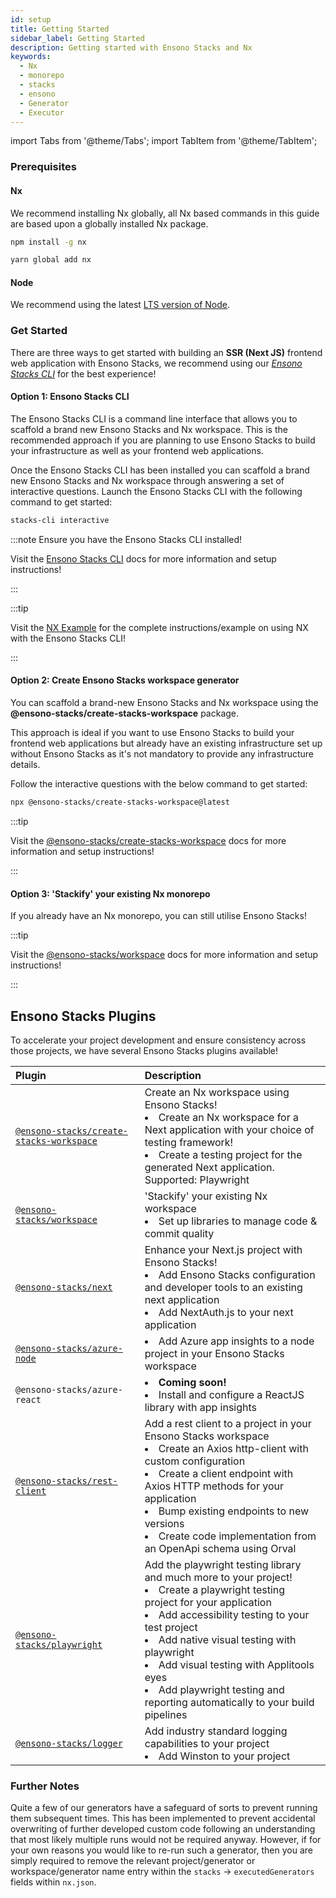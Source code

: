 ```yaml
---
id: setup
title: Getting Started
sidebar_label: Getting Started
description: Getting started with Ensono Stacks and Nx
keywords:
  - Nx
  - monorepo
  - stacks
  - ensono
  - Generator
  - Executor
---
```


import Tabs from '@theme/Tabs';
import TabItem from '@theme/TabItem';

### Prerequisites

#### Nx

We recommend installing Nx globally, all Nx based commands in this guide are based upon a globally installed Nx package.

<Tabs>
  <TabItem value="npm" label="npm">

```bash
npm install -g nx
```

  </TabItem>
  <TabItem value="yarn" label="yarn">

```bash
yarn global add nx
```

  </TabItem>
</Tabs>

#### Node

We recommend using the latest [LTS version of Node](https://nodejs.org/en/).

### Get Started

There are three ways to get started with building an **SSR (Next JS)** frontend web application with Ensono Stacks, we recommend using our _[Ensono Stacks CLI](../stackscli/about.md)_ for the best experience!

#### Option 1: Ensono Stacks CLI

The Ensono Stacks CLI is a command line interface that allows you to scaffold a brand new Ensono Stacks and Nx workspace. This is the recommended approach if you are planning to use Ensono Stacks to build your infrastructure as well as your frontend web applications.

Once the Ensono Stacks CLI has been installed you can scaffold a brand new Ensono Stacks and Nx workspace through answering a set of interactive questions. Launch the Ensono Stacks CLI with the following command to get started:

```bash
stacks-cli interactive
```

:::note Ensure you have the Ensono Stacks CLI installed!

Visit the [Ensono Stacks CLI](../stackscli/about.md) docs for more information and setup instructions!

:::

:::tip

Visit the [NX Example](../stackscli/about.md) for the complete instructions/example on using NX with the Ensono Stacks CLI!

:::

#### Option 2: Create Ensono Stacks workspace generator

You can scaffold a brand-new Ensono Stacks and Nx workspace using the **@ensono-stacks/create-stacks-workspace** package.

This approach is ideal if you want to use Ensono Stacks to build your frontend web applications but already have an existing infrastructure set up without Ensono Stacks as it's not mandatory to provide any infrastructure details.

Follow the interactive questions with the below command to get started:

```bash
npx @ensono-stacks/create-stacks-workspace@latest
```

:::tip

Visit the [@ensono-stacks/create-stacks-workspace](/docs/getting_started/create-stacks-workspace/ensono-stacks-create-stacks-workspace) docs for more information and setup instructions!

:::

#### Option 3: 'Stackify' your existing Nx monorepo

If you already have an Nx monorepo, you can still utilise Ensono Stacks!

:::tip

Visit the [@ensono-stacks/workspace](./workspace/plugin-information.md) docs for more information and setup instructions!

:::

## Ensono Stacks Plugins

To accelerate your project development and ensure consistency across those projects, we have several Ensono Stacks plugins available!

| Plugin                                                                                      | Description                                                                                                                                                                                                                                                                                                                                                                    |
| :------------------------------------------------------------------------------------------ | :----------------------------------------------------------------------------------------------------------------------------------------------------------------------------------------------------------------------------------------------------------------------------------------------------------------------------------------------------------------------------- |
| [`@ensono-stacks/create-stacks-workspace`](./create-stacks-workspace/plugin-information.md) | Create an Nx workspace using Ensono Stacks!<li>Create an Nx workspace for a Next application with your choice of testing framework!</li><li>Create a testing project for the generated Next application. Supported: Playwright</li>                                                                                                                                  |
| [`@ensono-stacks/workspace`](./workspace/plugin-information.md)                             | 'Stackify' your existing Nx workspace<li>Set up libraries to manage code & commit quality</li>                                                                                                                                                                                                                                                                                 |
| [`@ensono-stacks/next`](./next/plugin-information.md)                                       | Enhance your Next.js project with Ensono Stacks!<li>Add Ensono Stacks configuration and developer tools to an existing next application</li><li>Add NextAuth.js to your next application</li>                                                                                                                                                                                  |
| [`@ensono-stacks/azure-node`](./azure-node/plugin-information.md)                           | <li>Add Azure app insights to a node project in your Ensono Stacks workspace</li>                                                                                                                                                                                                                                                                                              |
| `@ensono-stacks/azure-react`                                                                | <li><b>Coming soon!</b></li><li>Install and configure a ReactJS library with app insights</li>                                                                                                                                                                                                                                                                                 |
| [`@ensono-stacks/rest-client`](./rest-client/plugin-information.md)                         | Add a rest client to a project in your Ensono Stacks workspace<li>Create an Axios http-client with custom configuration</li><li>Create a client endpoint with Axios HTTP methods for your application</li><li>Bump existing endpoints to new versions</li><li>Create code implementation from an OpenApi schema using Orval</li>                                               |
| [`@ensono-stacks/playwright`](./playwright/plugin-information.md)                           | Add the playwright testing library and much more to your project!<li>Create a playwright testing project for your application</li><li>Add accessibility testing to your test project</li><li>Add native visual testing with playwright</li><li>Add visual testing with Applitools eyes</li><li>Add playwright testing and reporting automatically to your build pipelines</li> |
| [`@ensono-stacks/logger`](./logger/plugin-information.md)                                   | Add industry standard logging capabilities to your project<li>Add Winston to your project</li>                                                                                                                                                                                                                                                                                 |

### Further Notes

Quite a few of our generators have a safeguard of sorts to prevent running them subsequent times. This has been implemented to prevent accidental overwriting of further developed custom code following an understanding that most likely multiple runs would not be required anyway. However, if for your own reasons you would like to re-run such a generator, then you are simply required to remove the relevant project/generator or workspace/generator name entry within the `stacks` -> `executedGenerators` fields within `nx.json`.
